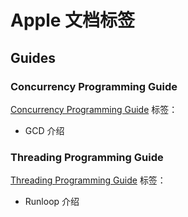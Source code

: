 # Apple 文档标签

## Guides

### Concurrency Programming Guide

[Concurrency Programming Guide](https://developer.apple.com/library/ios/documentation/General/Conceptual/ConcurrencyProgrammingGuide/Introduction/Introduction.html) 标签：

* GCD 介绍

### Threading Programming Guide

[Threading Programming Guide](https://developer.apple.com/library/ios/documentation/Cocoa/Conceptual/Multithreading/Introduction/Introduction.html) 标签：

* Runloop 介绍